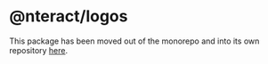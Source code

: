 # @nteract/logos

This package has been moved out of the monorepo and into its own repository [here](https://github.com/nteract/logos).
